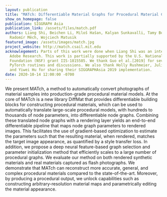 ```yaml
---
layout: publication
title: "MATch: Differentiable Material Graphs for Procedural Material Capture"
show_on_homepage: false
publication: SIGGRAPH Asia
publication_link: /assets/files/match.pdf
authors: Liang Shi, Beichen Li, Miloš Hašan, Kalyan Sunkavalli, Tamy Boubekeur,
  Radomír Měch, Wojciech Matusik
featured_image: /assets/images/match.jpg
project_website: http://match.csail.mit.edu
acknowlegement: Parts of this work were done when Liang Shi was an intern at
  Adobe Research. This work is partially supported by the U.S. National Science
  Foundation (NSF) grant IIS-1815585. We thank Guo et al.[2019] for several
  PyTorch routines and discussions. We also thank Holly Rushmeier, Julie Dorsey
  and Yiwei Hu for sharing their SIGGRAPHAsia 2019 implementation.
date: 2020-10-14 12:00:00 -0700
---
```


We present MATch, a method to automatically convert photographs of material samples into production-grade procedural material models. At the core of MATch is a new library DiffMat that provides differentiable building blocks for constructing procedural materials, which can be used to automatically translate large-scale procedural models, with hundreds to thousands of node parameters, into differentiable node graphs. Combining these translated node graphs with a rendering layer yields an end-to-end differentiable pipeline that maps node graph parameters to rendered images. This facilitates the use of gradient-based optimization to estimate the parameters such that the resulting material, when rendered, matches the target image appearance, as quantified by a style transfer loss. In addition, we propose a deep neural feature-based graph selection and parameter initialization method that efficiently scales to a large number of procedural graphs. We evaluate our method on both rendered synthetic materials and real materials captured as flash photographs. We demonstrate that MATch can reconstruct more accurate, general, and complex procedural materials compared to the state-of-the-art. Moreover, by producing a procedural output, we unlock capabilities such as constructing arbitrary-resolution material maps and parametrically editing the material appearance.
